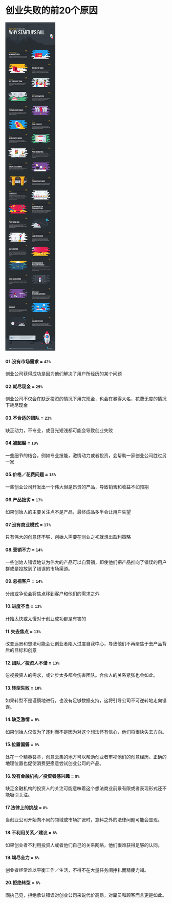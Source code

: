 # 创业失败的前20个原因

![whyStartUpfailed.jpg](whyStartUpfailed.jpg)

#### 01.没有市场需求 = `42%`

创业公司获得成功是因为他们解决了用户所经历的某个问题

#### 02.耗尽现金 = `29%`

创业公司不仅会在缺乏投资的情况下用完现金，也会在暴得大名，花费无度的情况下耗尽现金

#### 03.不合适的团队 = `23%`

缺乏动力，不专业，或目光短浅都可能会导致创业失败

#### 04.被超越 = `19%`

一些细节的结合，例如专业技能，激情动力或者投资，会帮助一家创业公司胜过另一家

#### 05.价格／花费问题 = `18%`

一些创业公司开发出一个伟大但是昂贵的产品，导致销售和收益不如预期

#### 06.产品拙劣 = `17%`

如果创始人的主要关注点不是产品，最终成品多半会让用户失望

#### 07.没有商业模式 = `17%`

只有伟大的创意还不够，创始人需要在创业之初就想出盈利策略

#### 08.营销不力 = `14%`

一些创始人错误地认为伟大的产品可以自营销，即使他们把产品推向了错误的用户群或是投放到了错误的市场渠道。

#### 09.忽视客户 = `14%`

分歧或争论会将焦点移到客户和他们的需求之外

#### 10.进度不当 = `13%`

开始太快或太慢对于创业成功都是有害的


#### 11.失去焦点 = `13%`

改变远景和想法可能会让创业者陷入过度自我中心，导致他们不再聚焦于去产品背后的目标和创意

#### 12.团队／投资人不谐 = `13%`

忽视投资人的需求，或让步太多都会伤害团队。合伙人的关系紧张也会如此。

#### 13.转型失败 = `10%`

如果转型不是谨慎地进行，也没有足够数据支持，这将引导公司不可逆转地走向错误。

#### 14.缺乏激情 = `9%`

如果创始人仅仅为了逐利而不是因为对这个想法怀有信心，他们将很快失去方向。

#### 15.位置偏僻 = `9%`

处在一个精英荟萃，创意云集的地方可以帮助创业者审视他们的创意经历。正确的地理位置也促使消费更愿意尝试创业公司的产品。

#### 16.没有金融机构／投资者感兴趣 = `8%`

缺乏金融机构的投资人的关注可能意味着这个想法商业前景有限或者表现形式还不能吸引关注。

#### 17.法律上的挑战 = `8%`

 当创业公司开始向不同的领域或市场扩张时，意料之外的法律问题可能会显现。

#### 18.不利用关系／建议 = `8%`

 如果创业者不利用投资人或者他们自己的关系网络，他们很难获得足够的认同。

#### 19.竭尽全力 = `8%`

创业者经常难以平衡工作／生活，不得不在大量任务间挣扎而精疲力竭。

#### 20.拒绝转型 = `8%`

固执己见，拒绝承认错误对创业公司来说代价高昂，对雇员和顾客而言更是如此。